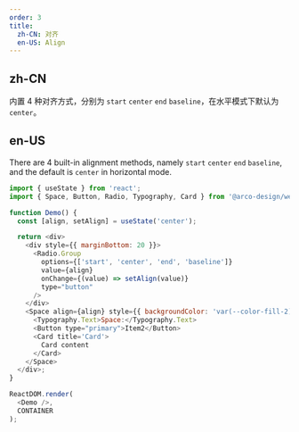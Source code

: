```yaml
---
order: 3
title: 
  zh-CN: 对齐
  en-US: Align
---
```


## zh-CN

内置 4 种对齐方式，分别为 `start` `center` `end` `baseline`，在水平模式下默认为 `center`。

## en-US

There are 4 built-in alignment methods, namely `start` `center` `end` `baseline`, and the default is `center` in horizontal mode.

```js
import { useState } from 'react';
import { Space, Button, Radio, Typography, Card } from '@arco-design/web-react';

function Demo() {
  const [align, setAlign] = useState('center');

  return <div>
    <div style={{ marginBottom: 20 }}>
      <Radio.Group
        options={['start', 'center', 'end', 'baseline']}
        value={align}
        onChange={(value) => setAlign(value)}
        type="button"
      />
    </div>
    <Space align={align} style={{ backgroundColor: 'var(--color-fill-2)', padding: 10 }}>
      <Typography.Text>Space:</Typography.Text>
      <Button type="primary">Item2</Button>
      <Card title='Card'>
        Card content
      </Card>
    </Space>
  </div>;
}

ReactDOM.render(
  <Demo />,
  CONTAINER
);
```
